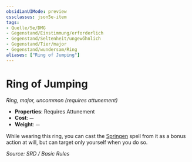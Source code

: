 ```yaml
---
obsidianUIMode: preview
cssclasses: json5e-item
tags:
- Quelle/5e/DMG
- Gegenstand/Einstimmung/erforderlich
- Gegenstand/Seltenheit/ungewöhnlich
- Gegenstand/Tier/major
- Gegenstand/wundersam/Ring
aliases: ["Ring of Jumping"]
---
```

# Ring of Jumping
*Ring, major, uncommon (requires attunement)*  

- **Properties**: Requires Attunement
- **Cost**: ⏤
- **Weight**: ⏤

While wearing this ring, you can cast the [Springen](../Zauber/Springen.md) spell from it as a bonus action at will, but can target only yourself when you do so.

*Source: SRD / Basic Rules*